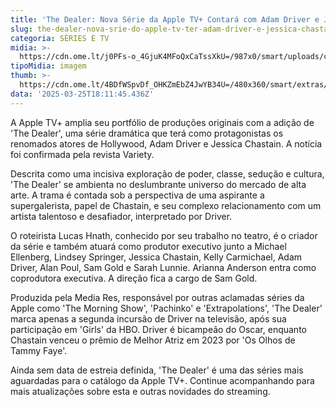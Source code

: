 ```yaml
---
title: 'The Dealer: Nova Série da Apple TV+ Contará com Adam Driver e Jessica Chastain'
slug: the-dealer-nova-srie-do-apple-tv-ter-adam-driver-e-jessica-chastain
categoria: SÉRIES E TV
midia: >-
  https://cdn.ome.lt/j0PFs-o_4GjuK4MFoQxCaTssXkU=/987x0/smart/uploads/conteudo/fotos/OMELETE_CAPA_-_2025-03-25T131227.273.png
tipoMidia: imagem
thumb: >-
  https://cdn.ome.lt/4BDfWSpvDf_OHKZmEbZ4JwYB34U=/480x360/smart/extras/conteudos/omelete_THUMB_-_2025-03-25T131150.928.png
data: '2025-03-25T18:11:45.436Z'
---
```


A Apple TV+ amplia seu portfólio de produções originais com a adição de 'The Dealer', uma série dramática que terá como protagonistas os renomados atores de Hollywood, Adam Driver e Jessica Chastain. A notícia foi confirmada pela revista Variety.

Descrita como uma incisiva exploração de poder, classe, sedução e cultura, 'The Dealer' se ambienta no deslumbrante universo do mercado de alta arte. A trama é contada sob a perspectiva de uma aspirante a supergalerista, papel de Chastain, e seu complexo relacionamento com um artista talentoso e desafiador, interpretado por Driver.

O roteirista Lucas Hnath, conhecido por seu trabalho no teatro, é o criador da série e também atuará como produtor executivo junto a Michael Ellenberg, Lindsey Springer, Jessica Chastain, Kelly Carmichael, Adam Driver, Alan Poul, Sam Gold e Sarah Lunnie. Arianna Anderson entra como coprodutora executiva. A direção fica a cargo de Sam Gold.

Produzida pela Media Res, responsável por outras aclamadas séries da Apple como 'The Morning Show', 'Pachinko' e 'Extrapolations', 'The Dealer' marca apenas a segunda incursão de Driver na televisão, após sua participação em 'Girls' da HBO. Driver é bicampeão do Oscar, enquanto Chastain venceu o prêmio de Melhor Atriz em 2023 por 'Os Olhos de Tammy Faye'.

Ainda sem data de estreia definida, 'The Dealer' é uma das séries mais aguardadas para o catálogo da Apple TV+. Continue acompanhando para mais atualizações sobre esta e outras novidades do streaming.
